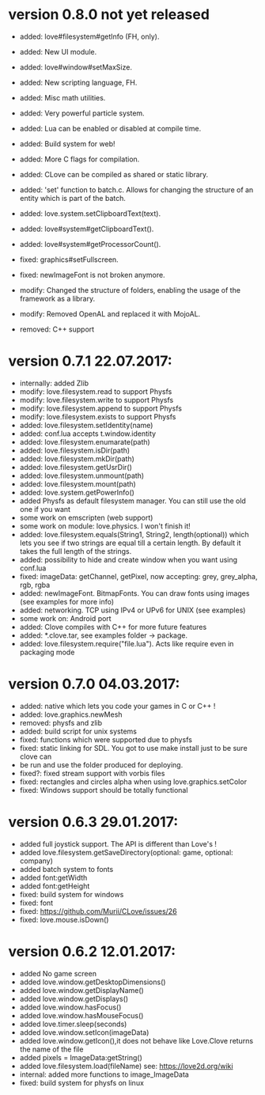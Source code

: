 version 0.8.0 not yet released
========================
* added: love#filesystem#getInfo (FH, only).
* added: New UI module.
* added: love#window#setMaxSize.
* added: New scripting language, FH.
* added: Misc math utilities.
* added: Very powerful particle system.
* added: Lua can be enabled or disabled at compile time.
* added: Build system for web!
* added: More C flags for compilation.
* added: CLove can be compiled as shared or static library.
* added: 'set' function to batch.c. Allows for changing the structure of an entity which is part of the batch.
* added: love.system.setClipboardText(text).
* added: love#system#getClipboardText().
* added: love#system#getProcessorCount().

* fixed: graphics#setFullscreen.
* fixed: newImageFont is not broken anymore.

* modify: Changed the structure of folders, enabling the usage of the framework as a library.
* modify: Removed OpenAL and replaced it with MojoAL.

* removed: C++ support

version 0.7.1 22.07.2017:
========================

* internally: added Zlib
* modify: love.filesystem.read to support Physfs
* modify: love.filesystem.write to support Physfs
* modify: love.filesystem.append to support Physfs
* modify: love.filesystem.exists to support Physfs
* added: love.filesystem.setIdentity(name)
* added: conf.lua accepts t.window.identity
* added: love.filesystem.enumarate(path)
* added: love.filesystem.isDir(path)
* added: love.filesystem.mkDir(path)
* added: love.filesystem.getUsrDir()
* added: love.filesystem.unmount(path)
* added: love.filesystem.mount(path)
* added: love.system.getPowerInfo()
* added Physfs as default filesystem manager. You can still use the old one if you want
* some work on emscripten (web support)
* some work on module: love.physics. I won't finish it!
* added: love.filesystem.equals(String1, String2, length(optional))
which lets you see if two strings are equal till a certain length. By default
it takes the full length of the strings.
* added: possibility to hide and create window when you want using conf.lua
* fixed: imageData: getChannel, getPixel, now accepting: grey, grey_alpha, rgb, rgba
* added: newImageFont. BitmapFonts. You can draw fonts using images (see examples for more info)
* added: networking. TCP using IPv4 or UPv6 for UNIX (see examples)
* some work on: Android port
* added: Clove compiles with C++ for more future features
* added: *.clove.tar, see examples folder -> package.
* added: love.filesystem.require("file.lua"). Acts like require even in packaging mode

version 0.7.0 04.03.2017:
=======================

* added: native which lets you code your games in C or C++ !
* added: love.graphics.newMesh
* removed: physfs and zlib
* added: build script for unix systems
* fixed: functions which were supported due to physfs
* fixed: static linking for SDL. You got to use make install just to be sure clove can
* be run and use the folder produced for deploying.
* fixed?: fixed stream support with vorbis files
* fixed: rectangles and circles alpha when using love.graphics.setColor
* fixed: Windows support should be totally functional


version 0.6.3 29.01.2017:
========================

* added full joystick support. The API is different than Love's !
* added love.filesystem.getSaveDirectory(optional: game, optional: company)
* added batch system to fonts
* added font:getWidth
* added font:getHeight
* fixed: build system for windows
* fixed: font
* fixed: https://github.com/Murii/CLove/issues/26
* fixed: love.mouse.isDown()

version 0.6.2 12.01.2017:
========================

* added No game screen
* added love.window.getDesktopDimensions()
* added love.window.getDisplayName()
* added love.window.getDisplays()
* added love.window.hasFocus()
* added love.window.hasMouseFocus()
* added love.timer.sleep(seconds)
* added love.window.setIcon(imageData)
* added love.window.getIcon(),it does not behave like Love.Clove returns the name of the file
* added pixels = ImageData:getString()
* added love.filesystem.load(fileName) see: https://love2d.org/wiki
* internal: added more functions to image_ImageData
* fixed: build system for physfs on linux


